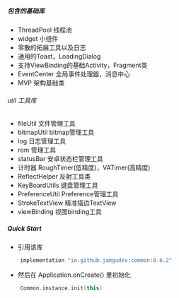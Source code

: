 
##### 包含的基础库
- ThreadPool 线程池
- widget 小组件
- 零散的拓展工具以及日志
- 通用的Toast，LoadingDialog
- 支持ViewBinding的基础Activity，Fragment类
- EventCenter 全局事件处理器，消息中心
- MVP 架构基础类
###### util 工具库
- fileUtil 文件管理工具
- bitmapUtil bitmap管理工具
- log 日志管理工具
- rom 管理工具
- statusBar 安卓状态栏管理工具
- 计时器 RoughTimer(低精度)，VATimer(高精度)
- ReflectHelper 反射工具类
- KeyBoardUtils 键盘管理工具
- PreferenceUtil Preference管理工具
- StrokeTextView 精准描边TextView
- viewBinding 视图binding工具

##### Quick Start
- 引用该库
```groovy
    implementation "io.github.jamgudev:common:0.6.2"
```
- 然后在 Application.onCreate() 里初始化
```kotlin
    Common.instance.init(this)
```